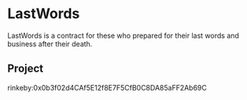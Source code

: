 # LastWords
LastWords is a contract for these who prepared for their last words and business after their death.  
## Project
rinkeby:0x0b3f02d4CAf5E12f8E7F5CfB0C8DA85aFF2Ab69C
